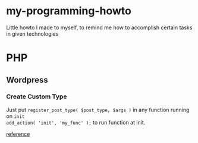 # my-programming-howto
Little howto I made to myself, to remind me how to accomplish certain tasks in given technologies

# PHP
## Wordpress
### Create Custom Type
Just put ```register_post_type( $post_type, $args )``` in any function running on `init`  
 ```add_action( 'init', 'my_func' );``` to run function at init.

[reference](200~https://codex.wordpress.org/Function_Reference/register_post_type)
